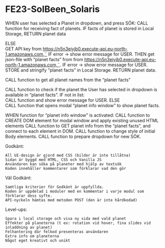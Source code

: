 # FE23-SolBeen_Solaris

WHEN user has selected a Planet in dropdown, and press SÖK:
CALL function for receiving fact of planets.
IF facts of planet is stored in Local Storage,
RETURN planet data

ELSE   
GET API key from  https://n5n3eiyjb0.execute-api.eu-north-1.amazonaws.com,¨
	IF error -> show error message for USER.
THEN get json-file with “planet facts” from   from  https://n5n3eiyjb0.execute-api.eu-north-1.amazonaws.com,¨.
	IF error -> show error message for USER.
STORE and stringify “planet facts”  in Local Storage.
RETURN planet data.

CALL function to get all planet names from the “planet facts”

CALL function to check if the planet the User has selected in dropdown is available in “planet facts”.
 IF not in list:   
	   CALL function and show error message for USER.
ELSE  
     CALL function that opens modal  “planet info window” to show planet facts.

WHEN function for “planet info window” is activated:
CALL function to CREATE DOM element for modal window and apply existing unused HTML elements
CALL function to GET planet info from the “planet facts”, and connect to each element in DOM.
CALL function to change style of initial Body elements.
CALL function to prepare dropdown for new SÖK.







Godkänt:

    All UI-design är gjord med CSS (bilder är inte tillåtna)
    Sidan är byggd med HTML, CSS och Vanilla JS
    Användaren kan söka på planeter med hjälp av textsök
    Koden innehåller kommentarer som förklarar vad den gör

Väl Godkänt:

    Samtliga kriterier för Godkänt är uppfyllda.
    Koden är uppdelad i moduler med en kommentar i varje modul som förklarar dess syfte.
    API-nyckeln hämtas med metoden POST (den är inte hårdkodad)

Level-ups:

    Spara i local storage och visa ny sida med vald planet
    Effekter på planeterna (t ex: rotation vid hover, fina slides vid inladdning av planet)
    Felhantering där felkod presenteras användaren
    Extra info om planeterna
    Något eget kreativt och unikt

